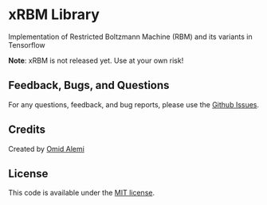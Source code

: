 # xRBM Library
Implementation of Restricted Boltzmann Machine (RBM) and its variants in Tensorflow

**Note**: xRBM is not released yet. Use at your own risk!

## Feedback, Bugs, and Questions
For any questions, feedback, and bug reports, please use the [Github Issues](https://github.com/omimo/xRBM/issues).

## Credits
Created by [Omid Alemi](https://omid.al/projects/)


## License
This code is available under the [MIT license](http://opensource.org/licenses/MIT).